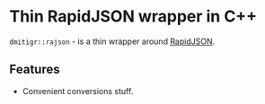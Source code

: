 # Thin RapidJSON wrapper in C++

`dmitigr::rajson` - is a thin wrapper around [RapidJSON].

## Features

- Convenient conversions stuff.

[RapidJSON]: http://rapidjson.org/
